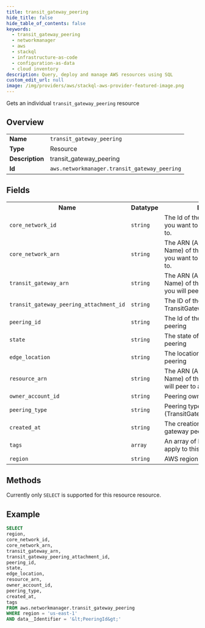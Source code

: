 ```yaml
---
title: transit_gateway_peering
hide_title: false
hide_table_of_contents: false
keywords:
  - transit_gateway_peering
  - networkmanager
  - aws
  - stackql
  - infrastructure-as-code
  - configuration-as-data
  - cloud inventory
description: Query, deploy and manage AWS resources using SQL
custom_edit_url: null
image: /img/providers/aws/stackql-aws-provider-featured-image.png
---
```

Gets an individual <code>transit_gateway_peering</code> resource

## Overview
<table><tbody>
<tr><td><b>Name</b></td><td><code>transit_gateway_peering</code></td></tr>
<tr><td><b>Type</b></td><td>Resource</td></tr>
<tr><td><b>Description</b></td><td>transit_gateway_peering</td></tr>
<tr><td><b>Id</b></td><td><code>aws.networkmanager.transit_gateway_peering</code></td></tr>
</tbody></table>

## Fields
<table><tbody>
<tr><th>Name</th><th>Datatype</th><th>Description</th></tr>
<tr><td><code>core_network_id</code></td><td><code>string</code></td><td>The Id of the core network that you want to peer a transit gateway to.</td></tr>
<tr><td><code>core_network_arn</code></td><td><code>string</code></td><td>The ARN (Amazon Resource Name) of the core network that you want to peer a transit gateway to.</td></tr>
<tr><td><code>transit_gateway_arn</code></td><td><code>string</code></td><td>The ARN (Amazon Resource Name) of the transit gateway that you will peer to a core network</td></tr>
<tr><td><code>transit_gateway_peering_attachment_id</code></td><td><code>string</code></td><td>The ID of the TransitGatewayPeeringAttachment</td></tr>
<tr><td><code>peering_id</code></td><td><code>string</code></td><td>The Id of the transit gateway peering</td></tr>
<tr><td><code>state</code></td><td><code>string</code></td><td>The state of the transit gateway peering</td></tr>
<tr><td><code>edge_location</code></td><td><code>string</code></td><td>The location of the transit gateway peering</td></tr>
<tr><td><code>resource_arn</code></td><td><code>string</code></td><td>The ARN (Amazon Resource Name) of the resource that you will peer to a core network</td></tr>
<tr><td><code>owner_account_id</code></td><td><code>string</code></td><td>Peering owner account Id</td></tr>
<tr><td><code>peering_type</code></td><td><code>string</code></td><td>Peering type (TransitGatewayPeering)</td></tr>
<tr><td><code>created_at</code></td><td><code>string</code></td><td>The creation time of the transit gateway peering</td></tr>
<tr><td><code>tags</code></td><td><code>array</code></td><td>An array of key-value pairs to apply to this resource.</td></tr>
<tr><td><code>region</code></td><td><code>string</code></td><td>AWS region.</td></tr>

</tbody></table>

## Methods
Currently only <code>SELECT</code> is supported for this resource resource.

## Example
```sql
SELECT
region,
core_network_id,
core_network_arn,
transit_gateway_arn,
transit_gateway_peering_attachment_id,
peering_id,
state,
edge_location,
resource_arn,
owner_account_id,
peering_type,
created_at,
tags
FROM aws.networkmanager.transit_gateway_peering
WHERE region = 'us-east-1'
AND data__Identifier = '&lt;PeeringId&gt;'
```
